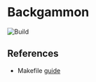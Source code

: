 # Backgammon

![Build](https://github.com/Bungogood/backgammon/actions/workflows/make.yml/badge.svg)

## References
- Makefile [guide](https://stackoverflow.com/questions/68428103/how-to-create-a-makefile-for-a-c-project-with-multiple-directories)
